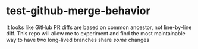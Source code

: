 # test-github-merge-behavior
It looks like GitHub PR diffs are based on common ancestor, not line-by-line diff. This repo will allow me to experiment and find the most maintainable way to have two long-lived branches share *some* changes
